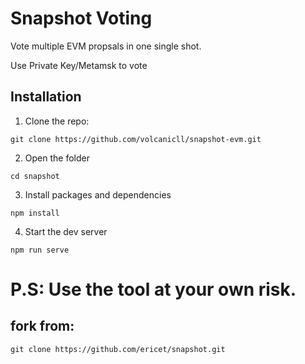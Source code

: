 # Snapshot Voting

Vote multiple EVM propsals in one single shot.

Use Private Key/Metamsk to vote

## Installation

1. Clone the repo:

`git clone https://github.com/volcanicll/snapshot-evm.git`

2. Open the folder

`cd snapshot`

3. Install packages and dependencies

`npm install`

4. Start the dev server

`npm run serve`

# P.S: Use the tool at your own risk.

## fork from:

`git clone https://github.com/ericet/snapshot.git`
